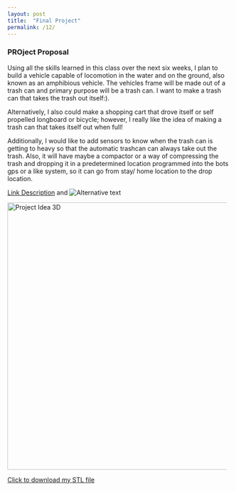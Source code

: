 ```yaml
---
layout: post
title:  "Final Project"
permalink: /12/
---
```


### PROject Proposal

Using all the skills learned in this class over the next six weeks, I plan to build a vehicle capable of locomotion in the water and on the ground, also known as an amphibious vehicle. The vehicles frame will be made out of a trash can and primary purpose will be a trash can. I want to make a trash can that takes the trash out itself:). 

Alternatively, I also could make a shopping cart that drove itself or self propelled longboard or bicycle; however, I really like the idea of making a trash can that takes itself out when full!

Additionally, I would like to add sensors to know when the trash can is getting to heavy so that the automatic trashcan can always take out the trash. Also, it will have  maybe a compactor or a way of compressing the trash and dropping it in a predetermined location programmed into the bots gps or a like system, so it can go from stay/ home location to the drop location.


<!-- You can include comments that will not be translated to HTML -->

<!-- You can include links and images in the following format: -->

[Link Description](url) and ![Alternative text](motor.jpg)


<!-- Or, you can also directly include HTML, for example to make a split image -->


<img src="automatic trash can.jpg" alt="Project Idea 3D" style="height: 600px; max-width: 98%">

<!-- You can also use HTML tags to include a video -->


<!-- Or to add a download link to any (reasonably small) file in your permalink directory -->

<a href='cube.stl' download>Click to download my STL file</a>


